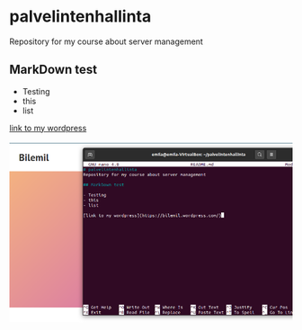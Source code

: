 # palvelintenhallinta
Repository for my course about server management

## MarkDown test

- Testing
- this
- list

[link to my wordpress](https://bilemil.wordpress.com/)

![Image](/pics/Testi.PNG)
